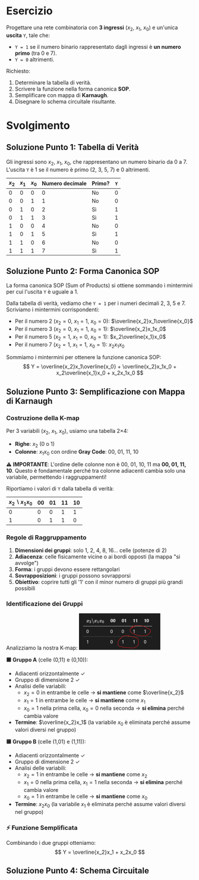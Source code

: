 # Esercizio

Progettare una rete combinatoria con **3 ingressi** ($x_2$, $x_1$, $x_0$) e un'unica **uscita** `Y`, tale che:

- `Y = 1` se il numero binario rappresentato dagli ingressi è **un numero primo** (tra 0 e 7).
- `Y = 0` altrimenti.

Richiesto:
1. Determinare la tabella di verità.
2. Scrivere la funzione nella forma canonica **SOP**.
3. Semplificare con mappa di **Karnaugh**.
4. Disegnare lo schema circuitale risultante.

# Svolgimento

## Soluzione Punto 1: Tabella di Verità

Gli ingressi sono $x_2$, $x_1$, $x_0$, che rappresentano un numero binario da 0 a 7. L'uscita `Y` è 1 se il numero è primo (2, 3, 5, 7) e 0 altrimenti.

| $x_2$ | $x_1$ | $x_0$ | Numero decimale | Primo? | `Y` |
|-------|-------|-------|-----------------|--------|-----|
|   0   |   0   |   0   |        0        |   No   |  0  |
|   0   |   0   |   1   |        1        |   No   |  0  |
|   0   |   1   |   0   |        2        |   Sì   |  1  |
|   0   |   1   |   1   |        3        |   Sì   |  1  |
|   1   |   0   |   0   |        4        |   No   |  0  |
|   1   |   0   |   1   |        5        |   Sì   |  1  |
|   1   |   1   |   0   |        6        |   No   |  0  |
|   1   |   1   |   1   |        7        |   Sì   |  1  |

## Soluzione Punto 2: Forma Canonica SOP

La forma canonica SOP (Sum of Products) si ottiene sommando i mintermini per cui l'uscita `Y` è uguale a 1. 

Dalla tabella di verità, vediamo che `Y = 1` per i numeri decimali 2, 3, 5 e 7. Scriviamo i mintermini corrispondenti:

- Per il numero 2 ($x_2=0$, $x_1=1$, $x_0=0$): $\overline{x_2}x_1\overline{x_0}$
- Per il numero 3 ($x_2=0$, $x_1=1$, $x_0=1$): $\overline{x_2}x_1x_0$
- Per il numero 5 ($x_2=1$, $x_1=0$, $x_0=1$): $x_2\overline{x_1}x_0$
- Per il numero 7 ($x_2=1$, $x_1=1$, $x_0=1$): $x_2x_1x_0$

Sommiamo i mintermini per ottenere la funzione canonica SOP:
$$
Y = \overline{x_2}x_1\overline{x_0} + \overline{x_2}x_1x_0 + x_2\overline{x_1}x_0 + x_2x_1x_0
$$

## Soluzione Punto 3: Semplificazione con Mappa di Karnaugh

### Costruzione della K-map

Per 3 variabili ($x_2$, $x_1$, $x_0$), usiamo una tabella 2×4:
- **Righe**: $x_2$ (0 o 1)
- **Colonne**: $x_1x_0$ con ordine **Gray Code**: 00, 01, 11, 10

⚠️ **IMPORTANTE**: L'ordine delle colonne non è 00, 01, 10, 11 ma **00, 01, 11, 10**. Questo è fondamentale perché tra colonne adiacenti cambia solo una variabile, permettendo i raggruppamenti!

Riportiamo i valori di `Y` dalla tabella di verità:

| $x_2 \backslash x_1x_0$ | 00  | 01  | 11  | 10  |
|--------------------------|------|------|------|------|
| 0                        |  0   |  0   |  1   |  1   |
| 1                        |  0   |  1   |  1   |  0   |


### Regole di Raggruppamento

1. **Dimensioni dei gruppi**: solo 1, 2, 4, 8, 16... celle (potenze di 2)
2. **Adiacenza**: celle fisicamente vicine o ai bordi opposti (la mappa "si avvolge")
3. **Forma**: i gruppi devono essere rettangolari
4. **Sovrapposizioni**: i gruppi possono sovrapporsi
5. **Obiettivo**: coprire tutti gli '1' con il minor numero di gruppi più grandi possibili

### Identificazione dei Gruppi

Analizziamo la nostra K-map:
![Identificazione dei Gruppi](esercizio-1-numeri-primi-gruppi-kmap.png)

**🟦 Gruppo A** (celle (0,11) e (0,10)):
- Adiacenti orizzontalmente ✓
- Gruppo di dimensione 2 ✓
- Analisi delle variabili:
  - $x_2 = 0$ in entrambe le celle → **si mantiene** come $\overline{x_2}$
  - $x_1 = 1$ in entrambe le celle → **si mantiene** come $x_1$
  - $x_0 = 1$ nella prima cella, $x_0 = 0$ nella seconda → **si elimina** perché cambia valore
- **Termine**: $\overline{x_2}x_1$ (la variabile $x_0$ è eliminata perché assume valori diversi nel gruppo)

**🟨 Gruppo B** (celle (1,01) e (1,11)):
- Adiacenti orizzontalmente ✓  
- Gruppo di dimensione 2 ✓
- Analisi delle variabili:
  - $x_2 = 1$ in entrambe le celle → **si mantiene** come $x_2$
  - $x_1 = 0$ nella prima cella, $x_1 = 1$ nella seconda → **si elimina** perché cambia valore
  - $x_0 = 1$ in entrambe le celle → **si mantiene** come $x_0$
- **Termine**: $x_2x_0$ (la variabile $x_1$ è eliminata perché assume valori diversi nel gruppo)

### ⚡ Funzione Semplificata

Combinando i due gruppi otteniamo:
$$
Y = \overline{x_2}x_1 + x_2x_0
$$

## Soluzione Punto 4: Schema Circuitale
